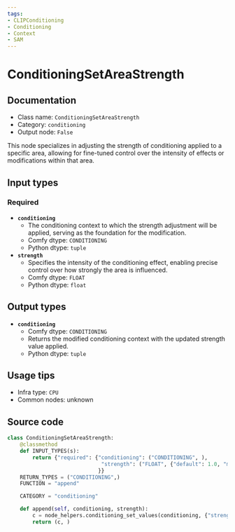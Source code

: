 ```yaml
---
tags:
- CLIPConditioning
- Conditioning
- Context
- SAM
---
```


# ConditioningSetAreaStrength
## Documentation
- Class name: `ConditioningSetAreaStrength`
- Category: `conditioning`
- Output node: `False`

This node specializes in adjusting the strength of conditioning applied to a specific area, allowing for fine-tuned control over the intensity of effects or modifications within that area.
## Input types
### Required
- **`conditioning`**
    - The conditioning context to which the strength adjustment will be applied, serving as the foundation for the modification.
    - Comfy dtype: `CONDITIONING`
    - Python dtype: `tuple`
- **`strength`**
    - Specifies the intensity of the conditioning effect, enabling precise control over how strongly the area is influenced.
    - Comfy dtype: `FLOAT`
    - Python dtype: `float`
## Output types
- **`conditioning`**
    - Comfy dtype: `CONDITIONING`
    - Returns the modified conditioning context with the updated strength value applied.
    - Python dtype: `tuple`
## Usage tips
- Infra type: `CPU`
- Common nodes: unknown


## Source code
```python
class ConditioningSetAreaStrength:
    @classmethod
    def INPUT_TYPES(s):
        return {"required": {"conditioning": ("CONDITIONING", ),
                              "strength": ("FLOAT", {"default": 1.0, "min": 0.0, "max": 10.0, "step": 0.01}),
                             }}
    RETURN_TYPES = ("CONDITIONING",)
    FUNCTION = "append"

    CATEGORY = "conditioning"

    def append(self, conditioning, strength):
        c = node_helpers.conditioning_set_values(conditioning, {"strength": strength})
        return (c, )

```
